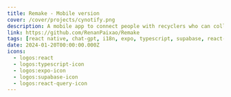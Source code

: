 ```yaml
---
title: Remake - Mobile version
cover: /cover/projects/cynotify.png
description: A mobile app to connect people with recyclers who can collect their recyclable materials.
link: https://github.com/RenanPaixao/Remake
tags: [react native, chat-gpt, i18n, expo, typescript, supabase, react-query, formik, yup]
date: 2024-01-20T00:00:00.000Z
icons:
  - logos:react
  - logos:typescript-icon
  - logos:expo-icon
  - logos:supabase-icon
  - logos:react-query-icon
---
```

